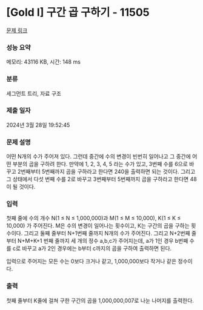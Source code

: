 # [Gold I] 구간 곱 구하기 - 11505 

[문제 링크](https://www.acmicpc.net/problem/11505) 

### 성능 요약

메모리: 43116 KB, 시간: 148 ms

### 분류

세그먼트 트리, 자료 구조

### 제출 일자

2024년 3월 28일 19:52:45

### 문제 설명

<p>어떤 N개의 수가 주어져 있다. 그런데 중간에 수의 변경이 빈번히 일어나고 그 중간에 어떤 부분의 곱을 구하려 한다. 만약에 1, 2, 3, 4, 5 라는 수가 있고, 3번째 수를 6으로 바꾸고 2번째부터 5번째까지 곱을 구하라고 한다면 240을 출력하면 되는 것이다. 그리고 그 상태에서 다섯 번째 수를 2로 바꾸고 3번째부터 5번째까지 곱을 구하라고 한다면 48이 될 것이다.</p>

### 입력 

 <p>첫째 줄에 수의 개수 N(1 ≤ N ≤ 1,000,000)과 M(1 ≤ M ≤ 10,000), K(1 ≤ K ≤ 10,000) 가 주어진다. M은 수의 변경이 일어나는 횟수이고, K는 구간의 곱을 구하는 횟수이다. 그리고 둘째 줄부터 N+1번째 줄까지 N개의 수가 주어진다. 그리고 N+2번째 줄부터 N+M+K+1 번째 줄까지 세 개의 정수 a,b,c가 주어지는데, a가 1인 경우 b번째 수를 c로 바꾸고 a가 2인 경우에는 b부터 c까지의 곱을 구하여 출력하면 된다.</p>

<p>입력으로 주어지는 모든 수는 0보다 크거나 같고, 1,000,000보다 작거나 같은 정수이다.</p>

### 출력 

 <p>첫째 줄부터 K줄에 걸쳐 구한 구간의 곱을 1,000,000,007로 나눈 나머지를 출력한다.</p>

